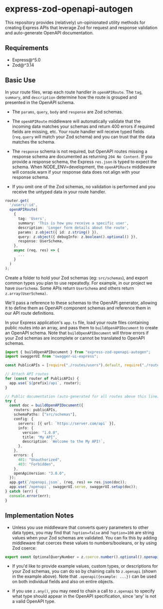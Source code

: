 # express-zod-openapi-autogen

This repository provides (relatively) un-opinionated utility methods for creating Express APIs that leverage Zod for request and response validation and auto-generate OpenAPI documentation.

## Requirements

- Express@^5.0
- Zod@^3.14

## Basic Use

In your route files, wrap each route handler in `openAPIRoute`. The `tag`, `summary`, and `description` determine how the route is grouped and presented in the OpenAPI schema.

- The `params`, `query`, `body` and `response` are Zod schemas.

- The `openAPIRoute` middleware will automatically validate that the incoming data matches your schemas and return 400 errors if required fields are missing, etc. Your route handler will receive typed fields (`req.query` will match your Zod schema) and you can trust that the data matches the schema.

- The `response` schema is not required, but OpenAPI routes missing a response schema are documented as returning `204 No Content`. If you provide a response schema, the Express `res.json` is typed to expect the schema. When NODE_ENV=development, the `openAPIRoute` middleware will console.warn if your response data does not align with your response schema.

- If you omit one of the Zod schemas, no validation is performed and you receive the untyped data in your route handler.

```ts
router.get(
  '/users/:id',
  openAPIRoute(
    {
      tag: 'Users',
      summary: 'This is how you receive a specific user',
      description: 'Longer form details about the route',
      params: z.object({ id: z.string() }),
      query: z.object({ debugInfo: z.boolean().optional() }),
      response: UserSchema,
    },
    async (req, res) => {
      ...
    }
  )
);
```

Create a folder to hold your Zod schemas (eg: `src/schemas`), and export common types you plan to use repeatedly. For example, in our project we have `UserSchema`. Some APIs return `UserSchema` and others return `z.array(UserSchema)`.

We'll pass a reference to these schemas to the OpenAPI generator, allowing it to define them as OpenAPI component schemas and reference them in our API route definitions.

In your Express application's `app.ts` file, load your route files containing public routes into an array, and pass them to `buildOpenAPIDocument` to create an OpenAPI schema. Note that `buildOpenAPIDocument` will throw errors if your Zod schemas are incomplete or cannot be translated to OpenAPI schemas.

```ts
import { buildOpenAPIDocument } from "express-zod-openapi-autogen";
import swaggerUI from "swagger-ui-express";

const PublicAPIs = [require("./routes/users").default, require("./routes/session").default];

// Attach API routes
for (const router of PublicAPIs) {
  app.use(`${prefix}/api`, router);
}

// Public documentation (auto-generated for all routes above this line)
try {
  const doc = buildOpenAPIDocument({
    routers: publicAPIs,
    schemaPaths: ["src/schemas"],
    config: {
      servers: [{ url: `https://server.com/api` }],
      info: {
        version: "1.0.0",
        title: "My API",
        description: `Welcome to the My API!`,
      },
    },
    errors: {
      401: "Unauthorized",
      403: "Forbidden",
    },
    openApiVersion: "3.0.0",
  });
  app.get(`/openapi.json`, (req, res) => res.json(doc));
  app.use(`/openapi`, swaggerUI.serve, swaggerUI.setup(doc));
} catch (err) {
  console.error(err);
}
```

## Implementation Notes

- Unless you use middleware that converts query parameters to other data types, you may find that `?option=false` and `?option=100` are string values when your Zod schemas are validated. You can fix this by adding middleware that coerces these values to numbers/booleans, or by using Zod coerce:

```ts
export const OptionalQueryNumber = z.coerce.number().optional().openapi({ type: "number" });
```

- If you'd like to provide example values, custom types, or descriptions for your Zod schemas, you can do so by chaining calls to `z.openapi` (shown in the example above). Note that `.openapi({example: ...})` can be used on both individual fields and also on entire objects.

- If you use `z.any()`, you may need to chain a call to `z.openapi` to specify what type should appear in the OpenAPI specification, since 'any' is not a valid OpenAPI type.
